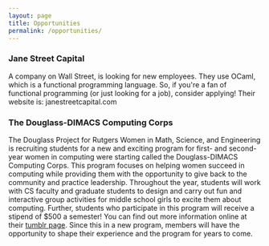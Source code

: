 ```yaml
---
layout: page
title: Opportunities
permalink: /opportunities/
---
```


### Jane Street Capital

A company on Wall Street, is looking for new employees. They use OCaml, which is a functional programming language. So, if you're a fan of functional programming (or just looking for a job), consider applying! Their website is: janestreetcapital.com


### The Douglass-DIMACS Computing Corps

The Douglass Project for Rutgers Women in Math, Science, and Engineering is recruiting students for a new and exciting program for first- and second-year women in computing were starting called the Douglass-DIMACS Computing Corps. This program focuses on helping women succeed in computing while providing them with the opportunity to give back to the community and practice leadership. Throughout the year, students will work with CS faculty and graduate students to design and carry out fun and interactive group activities for middle school girls to excite them about computing. Further, students who participate in this program will receive a stipend of $500 a semester! You can find out more information online at their [tumblr page](http://douglassproject.tumblr.com/computingcorps). Since this in a new program, members will have the opportunity to shape their experience and the program for years to come.
